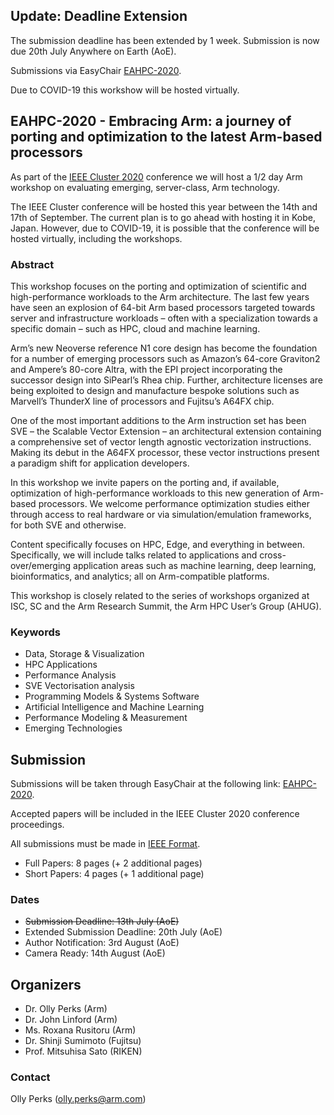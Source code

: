 ## Update: Deadline Extension

The submission deadline has been extended by 1 week. Submission is now due 20th July Anywhere on Earth (AoE).

Submissions via EasyChair [EAHPC-2020](https://easychair.org/conferences/?conf=eahpc2020).

Due to COVID-19 this workshow will be hosted virtually.


## EAHPC-2020 - Embracing Arm: a journey of porting and optimization to the latest Arm-based processors

As part of the [IEEE Cluster 2020](https://clustercomp.org/2020/) conference we will host a 1/2 day Arm workshop on evaluating emerging, server-class, Arm technology.

The IEEE Cluster conference will be hosted this year between the 14th and 17th of September. The current plan is to go ahead with hosting it in Kobe, Japan. However, due to COVID-19, it is possible that the conference will be hosted virtually, including the workshops.

### Abstract
This workshop focuses on the porting and optimization of scientific and high-performance workloads to the Arm architecture. The last few years have seen an explosion of 64-bit Arm based processors targeted towards server and infrastructure workloads – often with a specialization towards a specific domain – such as HPC, cloud and machine learning.

Arm’s new Neoverse reference N1 core design has become the foundation for a number of emerging processors such as Amazon’s 64-core Graviton2 and Ampere’s 80-core Altra, with the EPI project incorporating the successor design into SiPearl’s Rhea chip. Further, architecture licenses are being exploited to design and manufacture bespoke solutions such as Marvell’s ThunderX line of processors and Fujitsu’s A64FX chip.

One of the most important additions to the Arm instruction set has been SVE – the Scalable Vector Extension – an architectural extension containing a comprehensive set of vector length agnostic vectorization instructions. Making its debut in the A64FX processor, these vector instructions present a paradigm shift for application developers.

In this workshop we invite papers on the porting and, if available, optimization of high-performance workloads to this new generation of Arm-based processors. We welcome performance optimization studies either through access to real hardware or via simulation/emulation frameworks, for both SVE and otherwise.

Content specifically focuses on HPC, Edge, and everything in between. Specifically, we will include talks related to applications and cross-over/emerging application areas such as machine learning, deep learning, bioinformatics, and analytics; all on Arm-compatible platforms.

This workshop is closely related to the series of workshops organized at ISC, SC and the Arm Research Summit, the Arm HPC User’s Group (AHUG).


### Keywords

* Data, Storage & Visualization
* HPC Applications
* Performance Analysis
* SVE Vectorisation analysis
* Programming Models & Systems Software
* Artificial Intelligence and Machine Learning
* Performance Modeling & Measurement
* Emerging Technologies

## Submission


Submissions will be taken through EasyChair at the following link: [EAHPC-2020](https://easychair.org/conferences/?conf=eahpc2020).

Accepted papers will be included in the IEEE Cluster 2020 conference proceedings.

All submissions must be made in [IEEE Format](https://www.ieee.org/conferences/publishing/templates.html). 

* Full Papers: 8 pages (+ 2 additional pages)
* Short Papers: 4 pages (+ 1 additional page)

### Dates

* ~~Submission Deadline: 13th July (AoE)~~
* Extended Submission Deadline: 20th July (AoE)
* Author Notification: 3rd August (AoE)
* Camera Ready: 14th August (AoE)

## Organizers

* Dr. Olly Perks (Arm)
* Dr. John Linford (Arm)
* Ms. Roxana Rusitoru (Arm)
* Dr. Shinji Sumimoto (Fujitsu)
* Prof. Mitsuhisa Sato (RIKEN)

### Contact
Olly Perks (olly.perks@arm.com)
